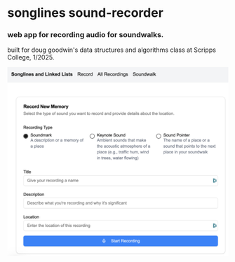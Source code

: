 # songlines sound-recorder

### web app for recording audio for soundwalks. 

built for doug goodwin's data structures and algorithms class at Scripps College, 1/2025.

![](soundwalk_recorder.png)



